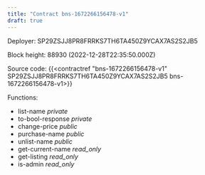 ```yaml
---
title: "Contract bns-1672266156478-v1"
draft: true
---
```

Deployer: SP29ZSJJ8PR8FRRKS7TH6TA450Z9YCAX7AS2S2JB5


 



Block height: 88930 (2022-12-28T22:35:50.000Z)

Source code: {{<contractref "bns-1672266156478-v1" SP29ZSJJ8PR8FRRKS7TH6TA450Z9YCAX7AS2S2JB5 bns-1672266156478-v1>}}

Functions:

* list-name _private_
* to-bool-response _private_
* change-price _public_
* purchase-name _public_
* unlist-name _public_
* get-current-name _read_only_
* get-listing _read_only_
* is-admin _read_only_
